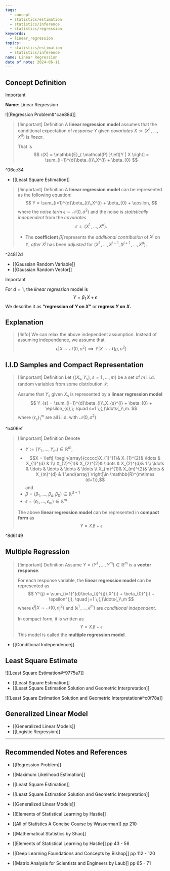 ```yaml
---
tags:
  - concept
  - statistics/estimation
  - statistics/inference
  - statistics/regression
keywords:
  - linear_regression
topics:
  - statistics/estimation
  - statistics/inference
name: Linear Regression
date of note: 2024-06-11
---
```


## Concept Definition

>[!important]
>**Name**: Linear Regression

![[Regression Problem#^cae88d]]


>[!important] Definition
>A **linear regression model** assumes that the conditional expectation of *response* $Y$ given *covariates* $X := (X^1 \,{,}\ldots{,}\,X^{d})$ is *linear*. 
>
>That is
>$$
> r(X) = \mathbb{E}_{ \mathcal{P} }\left[Y | X  \right] = \sum_{i=1}^{d}\beta_{i}\,X^{i} + \beta_{0}
>$$

^06ce34

- [[Least Square Estimation]]

>[!important] Definition
>A **linear regression model** can be represented as the following equation:
>$$
>Y = \sum_{i=1}^{d}\beta_{i}\,X^{i} + \beta_{0} + \epsilon,
>$$
>where the *noise term* $\epsilon \sim \mathcal{N}(0, \sigma^2)$ and the noise is *statistically independent* from the *covariates* $$\epsilon \perp (X^1 \,{,}\ldots{,}\,X^{d}).$$
>- The **coefficient** $\hat{\beta}_{j}$ represents the *additional contribution* of $X^{j}$ on $Y$, *after* $X^{j}$ has been *adjusted* for $(X^1 \,{,}\ldots{,}\,X^{j-1}, X^{j+1} \,{,}\ldots{,}\,X^{d}).$

^24812d

- [[Gaussian Random Variable]]
- [[Gaussian Random Vector]]

>[!important]
>For $d=1$, the *linear regression* model is 
>$$
>Y = \beta_{1}\,X  + \epsilon
>$$
>We describe it as **"regression of $Y$ on $X$"** or **regress $Y$ on $X$.**


## Explanation

>[!info]
>We can relax the above independent assumption. Instead of assuming independence, we assume that 
>$$
>\epsilon |X \sim \mathcal{N}(0, \sigma^2) \implies Y|X \sim \mathcal{N}(\mu, \sigma^2)
>$$

## I.I.D Samples and Compact Representation

>[!important] Definition
>Let $\left\{ (X_{s}, Y_{s}),\; s=1\,{,}\ldots{,}\,m \right\}$ be a set of $m$ i.i.d. random variables from some distribution $\mathcal{P}$. 
>
>Assume that $Y_{s}$ given $X_{s}$ is represented by a **linear regression model**
>$$
>Y_{s} = \sum_{i=1}^{d}\beta_{i}\,X_{s}^{i} + \beta_{0} + \epsilon_{s},\; \quad s=1 \,{,}\ldots{,}\,m.
>$$
>where $(\epsilon_{s})_{1}^{m}$ are all i.i.d. with $\mathcal{N}(0,\sigma^2)$

^b406ef

>[!important] Definition
>Denote 
>- $Y := (Y_{1} \,{,}\ldots{,}\,Y_{m})\in \mathbb{R}^{m}$,  
>- $$X = \left[ \begin{array}{ccccc}X_{1}^{1}& X_{1}^{2}& \ldots & X_{1}^{d} & 1\\ X_{2}^{1}& X_{2}^{2}& \ldots & X_{2}^{d}& 1 \\ \ldots & \ldots & \ldots & \ldots & \ldots \\ X_{m}^{1}& X_{m}^{2}& \ldots & X_{m}^{d} & 1  \end{array} \right]\in \mathbb{R}^{m\times (d+1)},$$ and 
>- $\beta = (\beta_{1} \,{,}\ldots{,}\,\beta_{d}, \beta_{0})\in \mathbb{R}^{d+1}$
>- $\epsilon = (\epsilon_{1} \,{,}\ldots{,}\,\epsilon_{m})\in \mathbb{R}^{m}$
>
>The above **linear regression model** can be represented in **compact form** as
>$$
>Y = X\,\beta + \epsilon
>$$

^8d6149

## Multiple Regression

>[!important] Definition
>Assume $Y =(Y^1 \,{,}\ldots{,}\,Y^m)\in \mathbb{R}^m$ is a **vector response**.
>
 >For each response variable, the **linear regression model** can be represented as 
>$$
>Y^{j} = \sum_{i=1}^{d}\beta_{i}^{j}\,X^{i} + \beta_{0}^{j} + \epsilon^{j}, \quad j=1 \,{,}\ldots{,}\,m
>$$ 
>where $\epsilon^j | X \sim \mathcal{N}(0, \sigma_{j}^2)$ and $(\epsilon^1 \,{,}\ldots{,}\,\epsilon^{m})$ are *conditional independent*. 
>
>In compact form, it is written as
>$$
>Y = X\,\beta + \epsilon
>$$
>This model is called the **multiple regression model**.

- [[Conditional Independence]]

## Least Square Estimate

![[Least Square Estimation#^9775a7]]

- [[Least Square Estimation]]
- [[Least Square Estimation Solution and Geometric Interpretation]]

![[Least Square Estimation Solution and Geometric Interpretation#^c0f78a]]


## Generalized Linear Model

- [[Generalized Linear Models]]
- [[Logistic Regression]]



-----------
##  Recommended Notes and References

- [[Regression Problem]]
- [[Maximum Likelihood Estimation]]
- [[Least Square Estimation]]
- [[Least Square Estimation Solution and Geometric Interpretation]]
- [[Generalized Linear Models]]



- [[Elements of Statistical Learning by Hastie]]
- [[All of Statistics A Concise Course by Wasserman]] pp 210 
- [[Mathematical Statistics by Shao]] 
- [[Elements of Statistical Learning by Hastie]] pp 43 - 56
- [[Deep Learning Foundations and Concepts by Bishop]] pp 112 - 120
- [[Matrix Analysis for Scientists and Engineers by Laub]] pp 65 - 71